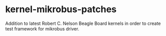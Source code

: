 # kernel-mikrobus-patches
Addition to latest Robert C. Nelson Beagle Board kernels in order to create test framework for mikrobus driver.
